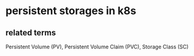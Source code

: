 # persistent storages in k8s

## related terms

Persistent Volume (PV), Persistent Volume Claim (PVC), Storage Class (SC)